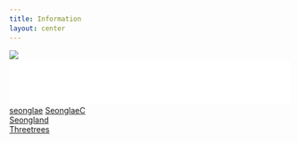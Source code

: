 ```yaml
---
title: Information
layout: center
---
```




<div class="grid w-40 mx-auto mb-10">
<img src="https://storage.googleapis.com/seonglae/photo/personal/2022/round/far.png" class="rounded-full"/>
</div>

<img src="https://github.com/seonglae/seonglae/blob/main/seongland.gif?raw=true" class="my-5 w-100"/>

<div class="my-10 grid grid-cols-[40px,1fr] w-min gap-y-4 mx-auto">
  <radix-icons-github-logo class="opacity-50"/>
  <span><a href="https://github.com/seonglae" target="_blank">seonglae</a></span>
  <radix-icons-twitter-logo class="opacity-50"/>
  <span><a href="https://twitter.com/seonglaeC" target="_blank">SeonglaeC</a></span>
  <radix-icons-shadow class="opacity-50"/>
  <div><a href="https://seongland.com" target="_blank">Seongland</a></div>
  <radix-icons-drag-handle-vertical class="opacity-50"/>
  <div><a href="https://threetrees.cloud" target="_blank">Threetrees</a></div>
</div>
